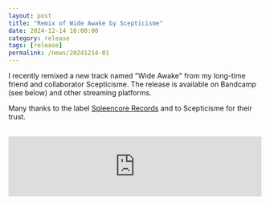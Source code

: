 ```yaml
---
layout: post
title: "Remix of Wide Awake by Scepticisme"
date: 2024-12-14 16:00:00
category: release
tags: [release]
permalink: /news/20241214-01
---
```


I recently remixed a new track named "Wide Awake" from my long-time friend and collaborator Scepticisme.
The release is available on Bandcamp (see below) and other streaming platforms. <br/>

Many thanks to the label [Spleencore Records](https://spleencorerecords.bandcamp.com/) and to Scepticisme for their trust.

<br/><iframe style="border: 0; width: 100%; height: 120px;" src="https://bandcamp.com/EmbeddedPlayer/album=2336874487/size=large/bgcol=ffffff/linkcol=0687f5/tracklist=false/artwork=small/transparent=true/" seamless><a href="https://spleencorerecords.bandcamp.com/album/sc18-wide-awake"></a></iframe>